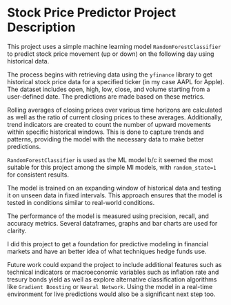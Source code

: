 # Stock Price Predictor Project Description

This project uses a simple machine learning model `RandomForestClassifier` to predict stock price movement (up or down) on the following day using historical data.

The process begins with retrieving data using the `yfinance` library to get historical stock price data for a specified ticker (in my case AAPL for Apple). The dataset includes open, high, low, close, and volume starting from a user-defined date. The predictions are made based on these metrics.

Rolling averages of closing prices over various time horizons are calculated as well as the ratio of current closing prices to these averages. Additionally, trend indicators are created to count the number of upward movements within specific historical windows. This is done to capture trends and patterns, providing the model with the necessary data to make better predictions.

`RandomForestClassifier` is used as the ML model b/c it seemed the most suitable for this project among the simple Ml models, with `random_state=1` for consistent results.

The model is trained on an expanding window of historical data and testing it on unseen data in fixed intervals. This approach ensures that the model is tested in conditions similar to real-world conditions.

The performance of the model is measured using precision, recall, and accuracy metrics. Several dataframes, graphs and bar charts are used for clarity.

I did this project to get a foundation for predictive modeling in financial markets and have an better idea of what techniques hedge funds use.

Future work could expand the project to include additional features such as technical indicators or macroeconomic variables such as inflation rate and tresury bonds yield as well as explore alternative classification algorithms like `Gradient Boosting` or `Neural Network`. Using the model in a real-time environment for live predictions would also be a significant next step too.

